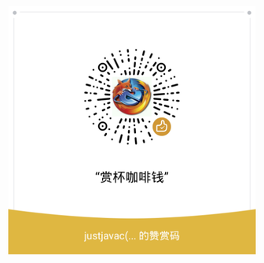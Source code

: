 <p align="center">
    <img width="512" alt="Buy me a coffee" src="./buy-me-a-coffee-wechat.png"/>
</p>
